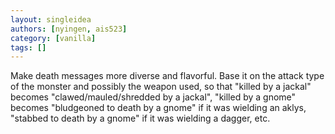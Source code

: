 ```yaml
---
layout: singleidea
authors: [nyingen, ais523]
category: [vanilla]
tags: []
---
```

Make death messages more diverse and flavorful. Base it on the attack type of the monster and possibly the weapon used, so that "killed by a jackal" becomes "clawed/mauled/shredded by a jackal", "killed by a gnome" becomes "bludgeoned to death by a gnome" if it was wielding an aklys, "stabbed to death by a gnome" if it was wielding a dagger, etc.
